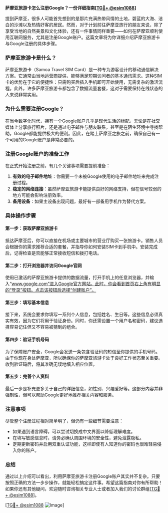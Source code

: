 **萨摩亚旅游卡怎么注册Google？一份详细指南[[TG💪+ @esim1088](https://t.me/s/esim1088)]**

提到萨摩亚，很多人可能首先想到的是那片充满热带风情的土地，碧蓝的大海、洁白的沙滩以及热情好客的居民。然而，对于计划前往萨摩亚旅行的朋友来说，除了享受当地的自然美景和文化体验，还有一件事情同样重要——如何在萨摩亚顺利使用互联网服务，尤其是注册Google账户。这篇文章将为你详细介绍萨摩亚旅游卡与Google注册的具体步骤。

### 萨摩亚旅游卡是什么？

萨摩亚旅游卡（Samoa Travel SIM Card）是一种专为游客设计的移动通信解决方案。它通常由当地运营商提供，能够满足短期访问者的基本通讯需求。这种SIM卡的优势在于它的便捷性：只需购买后插入手机即可开始使用，无需复杂的激活流程。此外，许多萨摩亚旅游卡都包含了数据流量套餐，这对于需要保持在线状态的人来说非常实用。

### 为什么需要注册Google？

在当今数字化时代，拥有一个Google账户几乎是现代生活的标配。无论是在社交媒体上分享旅行照片，还是通过电子邮件与朋友联系，甚至是在陌生环境中寻找帮助，Google都能提供极大的便利。因此，在踏上萨摩亚之旅之前，确保自己有一个可用的Google账户是非常必要的。

### 注册Google账户的准备工作

在正式开始注册之前，有几个关键事项需要提前准备：

1. **有效的电子邮件地址**：你需要一个未被Google使用的电子邮件地址来完成注册过程。
2. **稳定的网络连接**：虽然萨摩亚旅游卡能提供良好的网络支持，但在信号较弱的地方可能会影响注册效率。
3. **备用设备**：如果主设备出现问题，最好有一部备用手机作为替代方案。

### 具体操作步骤

#### 第一步：获取萨摩亚旅游卡

抵达萨摩亚后，你可以直接在机场或主要城市的营业厅购买一张旅游卡。销售人员会根据你的需求推荐合适的套餐，并指导你如何安装SIM卡到手机中。安装完成后，记得检查是否能够正常接收短信和拨打电话。

#### 第二步：打开浏览器并访问Google官网

使用已激活的萨摩亚旅游卡提供的数据流量，打开手机上的任意浏览器，并输入“www.google.com”进入Google官方网站。此时，你会看到首页右上角有明显的“登录”按钮。点击该按钮后选择“创建账户”。

#### 第三步：填写基本信息

接下来，系统会要求你填写一系列个人信息，包括姓名、生日等。这些信息必须真实有效，因为它们将用于验证身份。同时，你还需设置一个用户名和密码，建议选择容易记住但又不容易被猜到的组合。

#### 第四步：验证手机号码

为了保障账户安全，Google会发送一条包含验证码的短信至你提供的手机号码。由于你现在身处萨摩亚，所以确保你的萨摩亚旅游卡处于良好工作状态至关重要。收到验证码后，将其准确无误地填入相应位置。

#### 第五步：完善个人资料

最后一步是补充更多关于自己的详细信息，如性别、兴趣爱好等。这部分内容并非强制性，但可以帮助Google更好地推荐相关内容和服务。

### 注意事项

尽管整个注册过程相对简单明了，但仍有一些细节需要注意：

- 如果遇到语言障碍，可以尝试切换成中文界面以降低理解难度。
- 在填写敏感信息时，请务必确认周围环境的安全性，避免泄露隐私。
- 定期更新密码并启用双重认证功能，这样即使有人知道你的密码也很难轻易侵入你的账户。

### 总结

通过以上介绍可以看出，利用萨摩亚旅游卡注册Google账户其实并不复杂。只要按照正确的方法一步步操作，就能轻松搞定这件事。希望这篇指南对你有所帮助！如果你还有其他疑问，欢迎随时咨询相关专业人士或者加入我们的讨论群组[[TG💪+ @esim1088](https://t.me/s/esim1088)]。

[[TG💪+ @esim1088](https://t.me/s/esim1088) ![Image](https://i.postimg.cc/4NQfJmqS/Snipaste-2025-05-13-00-14-12.png)]